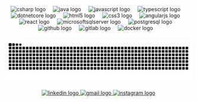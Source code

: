 <div align="center">

  <!-- Languages -->
  <img src="https://cdn.jsdelivr.net/gh/devicons/devicon/icons/csharp/csharp-original.svg" height="40" alt="csharp logo" />
  <img width="12" />
  <img src="https://cdn.jsdelivr.net/gh/devicons/devicon/icons/java/java-original.svg" height="40" alt="java logo" />
  <img width="12" />
  <img src="https://cdn.jsdelivr.net/gh/devicons/devicon/icons/javascript/javascript-original.svg" height="40" alt="javascript logo" />
  <img width="12" />
  <img src="https://cdn.jsdelivr.net/gh/devicons/devicon/icons/typescript/typescript-original.svg" height="40" alt="typescript logo" />
  <img width="12" />

  <!-- Backend -->
  <img src="https://cdn.jsdelivr.net/gh/devicons/devicon/icons/dotnetcore/dotnetcore-original.svg" height="40" alt="dotnetcore logo" />
  <img width="12" />

  <!-- Frontend -->
  <img src="https://cdn.jsdelivr.net/gh/devicons/devicon/icons/html5/html5-original.svg" height="40" alt="html5 logo" />
  <img width="12" />
  <img src="https://cdn.jsdelivr.net/gh/devicons/devicon/icons/css3/css3-original.svg" height="40" alt="css3 logo" />
  <img width="12" />
  <img src="https://cdn.jsdelivr.net/gh/devicons/devicon/icons/angularjs/angularjs-original.svg" height="40" alt="angularjs logo" />
  <img width="12" />
  <img src="https://cdn.jsdelivr.net/gh/devicons/devicon/icons/react/react-original.svg" height="40" alt="react logo" />
  <img width="12" />

  <!-- Database -->
  <img src="https://cdn.jsdelivr.net/gh/devicons/devicon/icons/microsoftsqlserver/microsoftsqlserver-plain-wordmark.svg" height="40" alt="microsoftsqlserver logo" />
  <img width="12" />
  <img src="https://cdn.jsdelivr.net/gh/devicons/devicon/icons/postgresql/postgresql-original.svg" height="40" alt="postgresql logo" />
  <img width="12" />

  <!-- CI/CD -->
  <img src="https://cdn.jsdelivr.net/gh/devicons/devicon/icons/github/github-original.svg" height="40" alt="github logo" />
  <img width="12" />
  <img src="https://cdn.jsdelivr.net/gh/devicons/devicon/icons/gitlab/gitlab-original.svg" height="40" alt="gitlab logo" />
  <img width="12" />
  <img src="https://cdn.jsdelivr.net/gh/devicons/devicon/icons/docker/docker-original.svg" height="40" alt="docker logo" />
  <img width="12" />
  
</div>

###

<div align="center">
  <img src="https://raw.githubusercontent.com/70MatheuS07/70MatheuS07/output/snake.svg" alt="Snake animation" />
</div>

###

<div align="center">
  <a href="https://www.linkedin.com/in/matheus-santos-de-moura-527a26211/" target="_blank">
    <img src="https://raw.githubusercontent.com/maurodesouza/profile-readme-generator/master/src/assets/icons/social/linkedin/default.svg" width="70" height="40" alt="linkedin logo" />
  </a>
  <a href="mailto:matheussantosmoura2000@gmail.com" target="_blank">
    <img src="https://raw.githubusercontent.com/maurodesouza/profile-readme-generator/master/src/assets/icons/social/gmail/default.svg" width="70" height="40" alt="gmail logo" />
  </a>
  <a href="https://www.instagram.com/mathesanmou" target="_blank">
    <img src="https://raw.githubusercontent.com/maurodesouza/profile-readme-generator/master/src/assets/icons/social/instagram/default.svg" width="70" height="40" alt="instagram logo" />
  </a>
</div>


###
